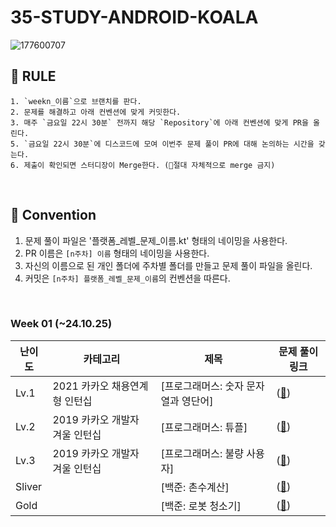 # 35-STUDY-ANDROID-KOALA

![177600707](https://github.com/user-attachments/assets/9e2fa459-bacc-4230-9e35-cced3c459990)

## 🤙 RULE
```
1. `weekn_이름`으로 브랜치를 판다.
2. 문제를 해결하고 아래 컨벤션에 맞게 커밋한다.
3. 매주 `금요일 22시 30분` 전까지 해당 `Repository`에 아래 컨벤션에 맞게 PR을 올린다.
5. `금요일 22시 30분`에 디스코드에 모여 이번주 문제 풀이 PR에 대해 논의하는 시간을 갖는다.
6. 제출이 확인되면 스터디장이 Merge한다. (🚨절대 자체적으로 merge 금지)
```
<br>

## 📝 Convention
1. 문제 풀이 파일은 '플랫폼_레벨_문제_이름.kt' 형태의 네이밍을 사용한다.
2. PR 이름은 `[n주차] 이름` 형태의 네이밍을 사용한다.
3. 자신의 이름으로 된 개인 폴더에 주차별 폴더를 만들고 문제 풀이 파일을 올린다.
4. 커밋은 `[n주차] 플랫폼_레벨_문제_이름`의 컨벤션을 따른다.
<br>

### Week 01 (~24.10.25)

| 난이도               | 카테고리                    | 제목             | 문제 풀이 링크|
|--------------------|---------------------------|-----------------|---------|
| Lv.1   | 2021 카카오 채용연계형 인턴십 | [프로그래머스: 숫자 문자열과 영단어]  | (<a href = "https://school.programmers.co.kr/learn/courses/30/lessons/81301">🔗<a/>) |
| Lv.2   | 2019 카카오 개발자 겨울 인턴십 | [프로그래머스: 튜플]  | (<a href = "https://school.programmers.co.kr/learn/courses/30/lessons/64065">🔗<a/>) |
| Lv.3   | 2019 카카오 개발자 겨울 인턴십 | [프로그래머스: 불량 사용자]  | (<a href = "https://school.programmers.co.kr/learn/courses/30/lessons/64064">🔗<a/>) |
| Sliver |  | [백준: 촌수계산]  | (<a href = "https://www.acmicpc.net/problem/2644">🔗<a/>) |
| Gold   |  | [백준: 로봇 청소기]  | (<a href = "https://www.acmicpc.net/problem/14503">🔗<a/>) |
